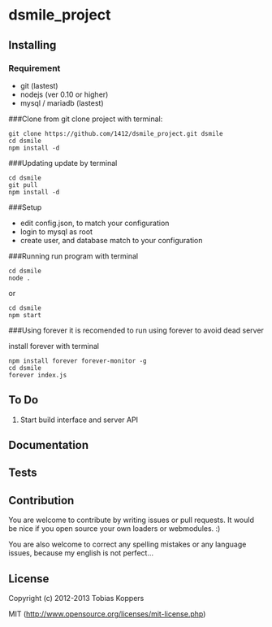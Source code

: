 dsmile_project
==============

## Installing


### Requirement
 * git (lastest)
 * nodejs (ver 0.10 or higher)
 * mysql / mariadb (lastest)

###Clone from git
clone project with terminal:
```
git clone https://github.com/1412/dsmile_project.git dsmile
cd dsmile
npm install -d
```

###Updating
update by terminal
```
cd dsmile
git pull
npm install -d
```

###Setup
 * edit config.json, to match your configuration
 * login to mysql as root
 * create user, and database match to your configuration

###Running
run program with terminal
```
cd dsmile
node .
```
or
```
cd dsmile
npm start
```

###Using forever
it is recomended to run using forever to avoid dead server

install forever with terminal
```
npm install forever forever-monitor -g
cd dsmile
forever index.js
```

## To Do

1. Start build interface and server API

## Documentation



## Tests




## Contribution

You are welcome to contribute by writing issues or pull requests.
It would be nice if you open source your own loaders or webmodules. :)

You are also welcome to correct any spelling mistakes or any language issues, because my english is not perfect...


## License

Copyright (c) 2012-2013 Tobias Koppers

MIT (http://www.opensource.org/licenses/mit-license.php)


